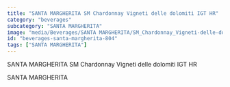 ```yaml
---
title: "SANTA MARGHERITA SM Chardonnay Vigneti delle dolomiti IGT HR"
category: "beverages"
subcategory: "SANTA MARGHERITA"
image: "media/Beverages/SANTA MARGHERITA/SM_Chardonnay_Vigneti-delle-dolomiti-IGT_HR.jpg"
id: "beverages-santa-margherita-804"
tags: ["SANTA MARGHERITA"]
---
```


SANTA MARGHERITA SM Chardonnay Vigneti delle dolomiti IGT HR

SANTA MARGHERITA

